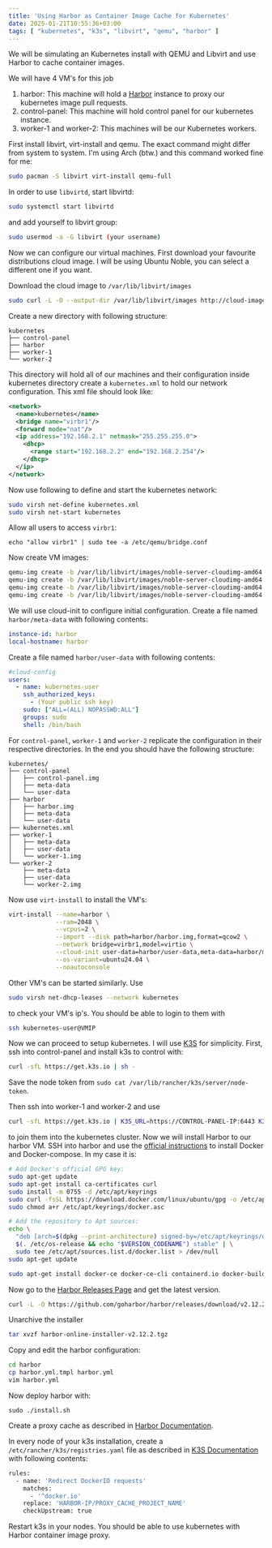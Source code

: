 ```yaml
---
title: 'Using Harbor as Container Image Cache for Kubernetes'
date: 2025-01-21T10:55:36+03:00
tags: [ "kubernetes", "k3s", "libvirt", "qemu", "harbor" ]
---
```


We will be simulating an Kubernetes install with QEMU and Libvirt and use 
Harbor to cache container images.

We will have 4 VM's for this job

1. harbor: This machine will hold a [Harbor](https://goharbor.io/) instance to
proxy our kubernetes image pull requests.
2. control-panel: This machine will hold control panel for our kubernetes
instance.
3. worker-1 and worker-2: This machines will be our Kubernetes workers.

First install libvirt, virt-install and qemu. The exact command might differ
from system to system. I'm using Arch (btw.) and this command worked fine for
me:

```bash
sudo pacman -S libvirt virt-install qemu-full
```

In order to use `libvirtd`, start libvirtd:

```bash
sudo systemctl start libvirtd
```

and add yourself to libvirt group:

```bash
sudo usermod -a -G libvirt (your username)
```

Now we can configure our virtual machines. First download your favourite 
distributions cloud image. I will be using Ubuntu Noble, you can select a 
different one if you want.

Download the cloud image to `/var/lib/libvirt/images`

```bash
sudo curl -L -O --output-dir /var/lib/libvirt/images http://cloud-images.ubuntu.com/noble/current/noble-server-cloudimg-amd64.img
```

Create a new directory with following structure:

```
kubernetes
├── control-panel
├── harbor
├── worker-1
└── worker-2
```

This directory will hold all of our machines and their configuration inside 
kubernetes directory create a `kubernetes.xml` to hold our network configuration.
This xml file should look like:

```xml
<network>
  <name>kubernetes</name>
  <bridge name="virbr1"/>
  <forward mode="nat"/>
  <ip address="192.168.2.1" netmask="255.255.255.0">
    <dhcp>
      <range start="192.168.2.2" end="192.168.2.254"/>
    </dhcp>
  </ip>
</network>
```

Now use following to define and start the kubernetes network:

```bash
sudo virsh net-define kubernetes.xml
sudo virsh net-start kubernetes
```

Allow all users to access `virbr1`:

```
echo "allow virbr1" | sudo tee -a /etc/qemu/bridge.conf
```

Now create VM images:

```bash
qemu-img create -b /var/lib/libvirt/images/noble-server-cloudimg-amd64.img -f qcow2 -F qcow2 harbor/harbor.img 20G
qemu-img create -b /var/lib/libvirt/images/noble-server-cloudimg-amd64.img -f qcow2 -F qcow2 control-panel/control-panel.img 20G
qemu-img create -b /var/lib/libvirt/images/noble-server-cloudimg-amd64.img -f qcow2 -F qcow2 worker-1/worker-1.img 20G
qemu-img create -b /var/lib/libvirt/images/noble-server-cloudimg-amd64.img -f qcow2 -F qcow2 worker-2/worker-2.img 20G
```

We will use cloud-init to configure initial configuration. Create a file named 
`harbor/meta-data` with following contents:

```yaml
instance-id: harbor
local-hostname: harbor
```

Create a file named `harbor/user-data` with following contents:

```yaml
#cloud-config
users:
  - name: kubernetes-user
    ssh_authorized_keys:
      - (Your public ssh key)
    sudo: ["ALL=(ALL) NOPASSWD:ALL"]
    groups: sudo
    shell: /bin/bash
```

For `control-panel`, `worker-1` and `worker-2` replicate the configuration in
their respective directories. In the end you should have the following 
structure:

```
kubernetes/
├── control-panel
│   ├── control-panel.img
│   ├── meta-data
│   └── user-data
├── harbor
│   ├── harbor.img
│   ├── meta-data
│   └── user-data
├── kubernetes.xml
├── worker-1
│   ├── meta-data
│   ├── user-data
│   └── worker-1.img
└── worker-2
    ├── meta-data
    ├── user-data
    └── worker-2.img
```

Now use `virt-install` to install the VM's:

```bash
virt-install --name=harbor \
             --ram=2048 \
             --vcpus=2 \
             --import --disk path=harbor/harbor.img,format=qcow2 \
             --network bridge=virbr1,model=virtio \
             --cloud-init user-data=harbor/user-data,meta-data=harbor/meta-data \
             --os-variant=ubuntu24.04 \
             --noautoconsole
```

Other VM's can be started similarly. Use

```bash
sudo virsh net-dhcp-leases --network kubernetes
```

to check your VM's ip's. You should be able to login to them with

```bash
ssh kubernetes-user@VMIP
```

Now we can proceed to setup kubernetes. I will use [K3S](https://docs.k3s.io)
for simplicity. First, ssh into control-panel and install k3s to control with:

```bash
curl -sfL https://get.k3s.io | sh -
```

Save the node token from `sudo cat /var/lib/rancher/k3s/server/node-token`.

Then ssh into worker-1 and worker-2 and use 

```bash
curl -sfL https://get.k3s.io | K3S_URL=https://CONTROL-PANEL-IP:6443 K3S_TOKEN=NODE-TOKEN sh -
```

to join them into the kubernetes cluster. Now we will install Harbor to our
harbor VM. SSH into harbor and use the [official instructions](https://docs.docker.com/engine/install/ubuntu/)
to install Docker and Docker-compose. In my case it is:

```bash
# Add Docker's official GPG key:
sudo apt-get update
sudo apt-get install ca-certificates curl
sudo install -m 0755 -d /etc/apt/keyrings
sudo curl -fsSL https://download.docker.com/linux/ubuntu/gpg -o /etc/apt/keyrings/docker.asc
sudo chmod a+r /etc/apt/keyrings/docker.asc

# Add the repository to Apt sources:
echo \
  "deb [arch=$(dpkg --print-architecture) signed-by=/etc/apt/keyrings/docker.asc] https://download.docker.com/linux/ubuntu \
  $(. /etc/os-release && echo "$VERSION_CODENAME") stable" | \
  sudo tee /etc/apt/sources.list.d/docker.list > /dev/null
sudo apt-get update

sudo apt-get install docker-ce docker-ce-cli containerd.io docker-buildx-plugin docker-compose-plugin
```

Now go to the [Harbor Releases Page](https://github.com/goharbor/harbor/releases)
and get the latest version.

```bash
curl -L -O https://github.com/goharbor/harbor/releases/download/v2.12.2/harbor-online-installer-v2.12.2.tgz
```

Unarchive the installer

```bash
tar xvzf harbor-online-installer-v2.12.2.tgz
```

Copy and edit the harbor configuration:

```bash
cd harbor
cp harbor.yml.tmpl harbor.yml
vim harbor.yml
```

Now deploy harbor with:

```
sudo ./install.sh
```

Create a proxy cache as described in [Harbor Documentation](https://goharbor.io/docs/2.1.0/administration/configure-proxy-cache/).

In every node of your k3s installation, create a `/etc/rancher/k3s/registries.yaml`
file as described in [K3S Documentation](https://docs.k3s.io/installation/private-registry)
with following contents:

```bash
rules:
  - name: 'Redirect DockerIO requests'
    matches:
      - '^docker.io'
    replace: 'HARBOR-IP/PROXY_CACHE_PROJECT_NAME'
    checkUpstream: true
```

Restart k3s in your nodes. You should be able to use kubernetes with Harbor
container image proxy.
